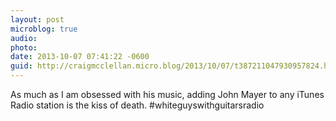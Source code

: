 ```yaml
---
layout: post
microblog: true
audio: 
photo: 
date: 2013-10-07 07:41:22 -0600
guid: http://craigmcclellan.micro.blog/2013/10/07/t387211047930957824.html
---
```

As much as I am obsessed with his music, adding John Mayer to any iTunes Radio station is the kiss of death. #whiteguyswithguitarsradio
